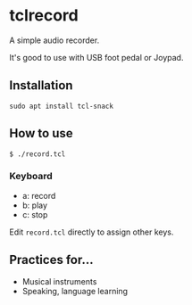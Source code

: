 # tclrecord

A simple audio recorder.

It's good to use with USB foot pedal or Joypad.

## Installation
    
    sudo apt install tcl-snack

## How to use

    $ ./record.tcl

### Keyboard

- a: record
- b: play
- c: stop

Edit `record.tcl` directly to assign other keys.

## Practices for...

- Musical instruments
- Speaking, language learning
